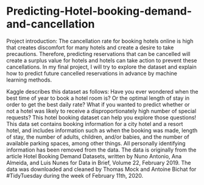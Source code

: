 # Predicting-Hotel-booking-demand-and-cancellation
Project introduction:
The cancellation rate for booking hotels online is high that creates discomfort for many hotels and create a desire to take precautions. Therefore, predicting reservations that can be cancelled will create a surplus value for hotels and hotels can take action to prevent these cancellations.
In my final project, I will try to explore the dataset and explain how to predict future cancelled reservations in advance by machine learning methods.

Kaggle describes this dataset as follows:
Have you ever wondered when the best time of year to book a hotel room is? Or the optimal length of stay in order to get the best daily rate? What if you wanted to predict whether or not a hotel was likely to receive a disproportionately high number of special requests? This hotel booking dataset can help you explore those questions!
This data set contains booking information for a city hotel and a resort hotel, and includes information such as when the booking was made, length of stay, the number of adults, children, and/or babies, and the number of available parking spaces, among other things. All personally identifying information has been removed from the data.
The data is originally from the article Hotel Booking Demand Datasets, written by Nuno Antonio, Ana Almeida, and Luis Nunes for Data in Brief, Volume 22, February 2019.
The data was downloaded and cleaned by Thomas Mock and Antoine Bichat for #TidyTuesday during the week of February 11th, 2020.
